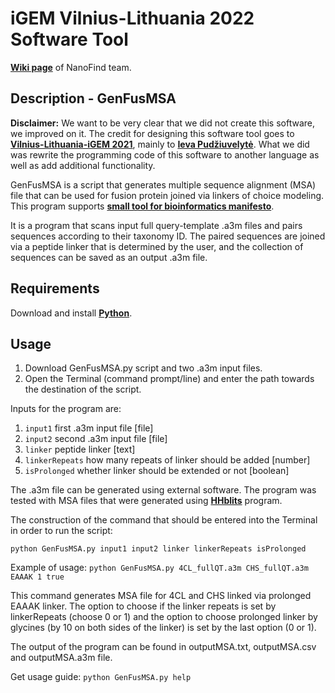 # iGEM Vilnius-Lithuania 2022 Software Tool



[**Wiki page**](https://2022.igem.wiki/vilnius-lithuania/) of NanoFind team. 


## Description - GenFusMSA
**Disclaimer:** We want to be very clear that we did not create this software, we improved on it. The credit for designing this software tool goes to [**Vilnius-Lithuania-iGEM 2021**](https://2021.igem.org/Team:Vilnius-Lithuania), mainly to [**Ieva Pudžiuvelytė**](https://www.linkedin.com/in/ieva-pud%C5%BEiuvelyt%C4%97/). What we did was rewrite the programming code of this software to another language as well as add additional functionality. 

GenFusMSA is a script that generates multiple sequence alignment (MSA) file that can be used for fusion protein joined via linkers of choice modeling. This program supports [**small tool for bioinformatics manifesto**](https://github.com/pjotrp/bioinformatics).

It is a program that scans input full query-template .a3m files and pairs sequences according to their taxonomy ID. The paired sequences are joined via a peptide linker that is determined by the user, and the collection of sequences can be saved as an output .a3m file.

## Requirements
Download and install [**Python**](https://www.python.org/).

## Usage
1) Download GenFusMSA.py script and two .a3m input files.
2) Open the Terminal (command prompt/line) and enter the path towards the destination of the script. 

Inputs for the program are:
1. `input1` first .a3m input file [file]
2. `input2` second .a3m input file [file]
3. `linker` peptide linker [text]
4. `linkerRepeats` how many repeats of linker should be added [number]
5. `isProlonged` whether linker should be extended or not [boolean]

The .a3m file can be generated using external software. The program was tested with MSA files that were generated using [**HHblits**](https://toolkit.tuebingen.mpg.de/tools/hhblits) program.

The construction of the command that should be entered into the Terminal in order to run the script:

`python GenFusMSA.py input1 input2 linker linkerRepeats isProlonged`

Example of usage:
`python GenFusMSA.py 4CL_fullQT.a3m CHS_fullQT.a3m EAAAK 1 true`

This command generates MSA file for 4CL and CHS linked via prolonged EAAAK linker. The option to choose if the linker repeats is set by linkerRepeats (choose 0 or 1) and the option to choose prolonged linker by glycines (by 10 on both sides of the linker) is set by the last option (0 or 1).

The output of the program can be found in outputMSA.txt, outputMSA.csv and outputMSA.a3m file.

Get usage guide: `python GenFusMSA.py help`

